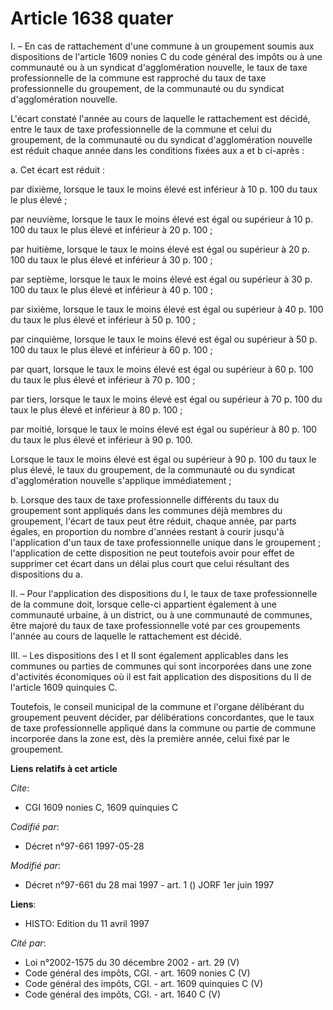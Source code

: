 # Article 1638 quater

I. – En cas de rattachement d'une commune à un groupement soumis aux dispositions de l'article 1609 nonies C du code général
des impôts ou à une communauté ou à un syndicat d'agglomération nouvelle, le taux de taxe professionnelle de la commune est
rapproché du taux de taxe professionnelle du groupement, de la communauté ou du syndicat d'agglomération nouvelle.

L'écart constaté l'année au cours de laquelle le rattachement est décidé, entre le taux de taxe professionnelle de la commune
et celui du groupement, de la communauté ou du syndicat d'agglomération nouvelle est réduit chaque année dans les conditions
fixées aux a et b ci-après :

a. Cet écart est réduit :

par dixième, lorsque le taux le moins élevé est inférieur à 10 p. 100 du taux le plus élevé ;

par neuvième, lorsque le taux le moins élevé est égal ou supérieur à 10 p. 100 du taux le plus élevé et inférieur à 20 p.
100 ;

par huitième, lorsque le taux le moins élevé est égal ou supérieur à 20 p. 100 du taux le plus élevé et inférieur à 30 p.
100 ;

par septième, lorsque le taux le moins élevé est égal ou supérieur à 30 p. 100 du taux le plus élevé et inférieur à 40 p.
100 ;

par sixième, lorsque le taux le moins élevé est égal ou supérieur à 40 p. 100 du taux le plus élevé et inférieur à 50 p.
100 ;

par cinquième, lorsque le taux le moins élevé est égal ou supérieur à 50 p. 100 du taux le plus élevé et inférieur à 60 p.
100 ;

par quart, lorsque le taux le moins élevé est égal ou supérieur à 60 p. 100 du taux le plus élevé et inférieur à 70 p. 100 ;

par tiers, lorsque le taux le moins élevé est égal ou supérieur à 70 p. 100 du taux le plus élevé et inférieur à 80 p. 100 ;

par moitié, lorsque le taux le moins élevé est égal ou supérieur à 80 p. 100 du taux le plus élevé et inférieur à 90 p. 100.

Lorsque le taux le moins élevé est égal ou supérieur à 90 p. 100 du taux le plus élevé, le taux du groupement, de la
communauté ou du syndicat d'agglomération nouvelle s'applique immédiatement ;

b. Lorsque des taux de taxe professionnelle différents du taux du groupement sont appliqués dans les communes déjà membres du
groupement, l'écart de taux peut être réduit, chaque année, par parts égales, en proportion du nombre d'années restant à
courir jusqu'à l'application d'un taux de taxe professionnelle unique dans le groupement ; l'application de cette disposition
ne peut toutefois avoir pour effet de supprimer cet écart dans un délai plus court que celui résultant des dispositions du a.

II. – Pour l'application des dispositions du I, le taux de taxe professionnelle de la commune doit, lorsque celle-ci
appartient également à une communauté urbaine, à un district, ou à une communauté de communes, être majoré du taux de taxe
professionnelle voté par ces groupements l'année au cours de laquelle le rattachement est décidé.

III. – Les dispositions des I et II sont également applicables dans les communes ou parties de communes qui sont incorporées
dans une zone d'activités économiques où il est fait application des dispositions du II de l'article 1609 quinquies C.

Toutefois, le conseil municipal de la commune et l'organe délibérant du groupement peuvent décider, par délibérations
concordantes, que le taux de taxe professionnelle appliqué dans la commune ou partie de commune incorporée dans la zone est,
dès la première année, celui fixé par le groupement.

**Liens relatifs à cet article**

_Cite_:

  - CGI 1609 nonies C, 1609 quinquies C

_Codifié par_:

  - Décret n°97-661 1997-05-28

_Modifié par_:

  - Décret n°97-661 du 28 mai 1997 - art. 1 () JORF 1er juin 1997

**Liens**:

  - HISTO: Edition du 11 avril 1997

_Cité par_:

  - Loi n°2002-1575 du 30 décembre 2002 - art. 29 (V)
  - Code général des impôts, CGI. - art. 1609 nonies C (V)
  - Code général des impôts, CGI. - art. 1609 quinquies C (V)
  - Code général des impôts, CGI. - art. 1640 C (V)
